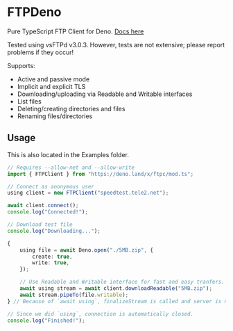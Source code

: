 # FTPDeno

Pure TypeScript FTP Client for Deno. [Docs here](https://doc.deno.land/https/deno.land/x/ftpc/mod.ts)

Tested using vsFTPd v3.0.3. 
However, tests are not extensive; please report problems if they occur! 

Supports:
* Active and passive mode
* Implicit and explicit TLS
* Downloading/uploading via Readable and Writable interfaces
* List files
* Deleting/creating directories and files
* Renaming files/directories

## Usage
This is also located in the Examples folder.

```ts
// Requires --allow-net and --allow-write
import { FTPClient } from "https://deno.land/x/ftpc/mod.ts";

// Connect as anonymous user
using client = new FTPClient("speedtest.tele2.net");

await client.connect();
console.log("Connected!");

// Download test file
console.log("Downloading...");

{
	using file = await Deno.open("./5MB.zip", {
		create: true,
		write: true,
	});

	// Use Readable and Writable interface for fast and easy tranfers.
	await using stream = await client.downloadReadable("5MB.zip");
	await stream.pipeTo(file.writable);
} // Because of `await using`, finalizeStream is called and server is notified.

// Since we did `using`, connection is automatically closed.
console.log("Finished!");

```

